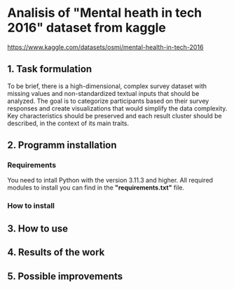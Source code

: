 # Analisis of "Mental heath in tech 2016" dataset from kaggle
https://www.kaggle.com/datasets/osmi/mental-health-in-tech-2016

## 1. Task formulation
To be brief, there is a high-dimensional, complex survey dataset with missing values and non-standardized textual inputs that should be analyzed. The goal is to categorize participants based on their survey responses and create visualizations that would simplify the data complexity. Key characteristics should be preserved and each result cluster should be described, in the context of its main traits.

## 2. Programm installation

### Requirements 
You need to intall Python with the version 3.11.3 and higher. All required modules to install you can find in the **"requirements.txt"** file.

### How to install

## 3. How to use

## 4. Results of the work

## 5. Possible improvements
